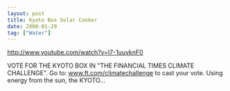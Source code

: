 ```yaml
---
layout: post
title: Kyoto Box Solar Cooker
date: 2008-01-29
tag: ["Water"]
---
```


http://www.youtube.com/watch?v=l7-1uuvknF0  

VOTE FOR THE KYOTO BOX IN "THE FINANCIAL TIMES CLIMATE CHALLENGE". Go to: www.ft.com/climatechallenge to cast your vote. Using energy from the sun, the KYOTO...